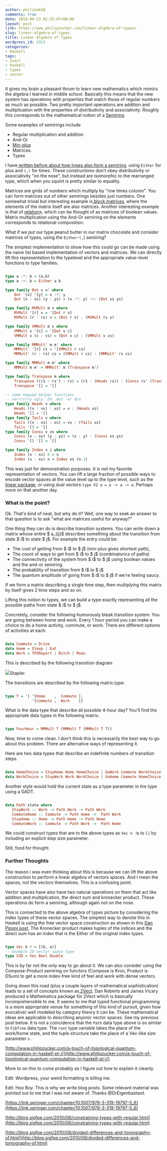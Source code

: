 ```yaml
---
author: philzook58
comments: true
date: 2019-09-23 02:35:07+00:00
layout: post
link: https://www.philipzucker.com/linear-algebra-of-types/
slug: linear-algebra-of-types
title: Linear Algebra of Types
wordpress_id: 2313
categories:
- Haskell
tags:
- 2vect
- haskell
- types
- vector
---
```





It gives my brain a pleasant thrum to learn new mathematics which mimics the algebra I learned in middle school. Basically this means that the new system has operations with properties that match those of regular numbers as much as possible. Two pretty important operations are addition and multiplication with the properties of distributivity and associativity. Roughly this corresponds to the mathematical notion of a [Semiring](https://en.wikipedia.org/wiki/Semiring).







Some examples of semirings include







  * Regular multiplication and addition
  * And-Or
  * [Min-plus](https://en.wikipedia.org/wiki/Tropical_semiring  )
  * Matrices. 
  * Types






I have[ written before about how types also form a semiring](http://www.philipzucker.com/lens-as-a-divisibility-relation-goofin-off-with-the-algebra-of-types/), using `Either` for plus and `(,)` for times. These constructions don't obey distributivity or associativity "on the nose", but instead are isomorphic to the rearranged type, which when you squint is pretty similar to equality. 







Matrices are grids of numbers which multiply by "row times column". You can form matrices out of other semirings besides just numbers. One somewhat trivial but interesting example is[ block matrices](https://en.wikipedia.org/wiki/Block_matrix), where the elements of the matrix itself are also matrices. Another interesting example is that of [relation](http://www.philipzucker.com/a-short-skinny-on-relations-towards-the-algebra-of-programming/)s, which can be thought of as matrices of boolean values. Matrix  multiplication using the And-Or semiring on the elements corresponds to relational composition.







What if we put our type peanut butter in our matrix chocolate and  consider matrices of types, using the `Either`-`(,`) semiring?







The simplest implementation to show how this could go can be made using the naive list based implementation of vectors and matrices. We can directly lift this representation to the typelevel and the appropriate value-level functions to type families.






    
    
```haskell

type a :*: b = (a,b)
type a :+: b = Either a b

type family Dot v v' where
    Dot '[x] '[y] = x :*: y 
    Dot (x : xs) (y : ys) = (x :*: y) :+: (Dot xs ys)

type family MVMult m v where
    MVMult '[r] v = '[Dot r v]
    MVMult (r : rs) v = (Dot r v) : (MVMult rs v)

type family VMMult m v where
    VMMult v '[c] = '[Dot v c]
    VMMult v (c : cs) = (Dot v c) : (VMMult v cs)

type family MMMult' m m' where
    MMMult' '[r] cs = '[VMMult r cs]
    MMMult' (r : rs) cs = (VMMult r cs) : (MMMult' rs cs)

type family MMMult m m' where
    MMMult m m' = MMMult' m (Transpose m')

type family Transpose m where
    Transpose ((r1 : rs') : rs) = (r1 : (Heads rs)) : (Conss rs' (Transpose (Tails rs)))
    Transpose '[] = '[]

-- some mapped helper functions
-- verrrrrry ugly. Eh. Get 'er dun
type family Heads v where
    Heads ((v : vs) : xs) = v : (Heads xs)
    Heads '[] = '[]
type family Tails v where
    Tails ((v : vs) : xs) = vs : (Tails xs)
    Tails '[] = '[]
type family Conss v vs where
    Conss (x : xs) (y : ys) = (x : y) : (Conss xs ys)
    Conss '[] '[] = '[]

type family Index v i where
    Index (x : xs) 0 = x
    Index (x : xs) n = Index xs (n-1)

```








This was just for demonstration purposes. It is not my favorite representation of vectors. You can lift a large fraction of possible ways to encode vector spaces at the value level up to the type level, such as the [linear package](http://hackage.haskell.org/package/linear), or using dual vectors `type V2 a = a -> a -> a`. Perhaps more on that another day.







### **What is the point**?







Ok. That's kind of neat, but why do it? Well, one way to seek an answer to that question is to ask "what are matrices useful for anyway?"







One thing they can do is describe transition systems. You can write down a matrix whose entire $ a_{ij}$ describes something about the transition from state $  i$ to state $ j$. For example the entry could be:







  * The cost of getting from $ i$ to $ j$ (min-plus gives shortest path),
  * The count of ways to get from $ i$ to $ j$ (combinatorics of paths)
  * The connectivity of the system from $ i$ to $ j$ using boolean values and the and-or semiring
  * The probability of transition from $ i$ to $ j$
  * The quantum amplitude of going from $ i$ to $ j$ if we're feeling saucy.






If we form a matrix describing a single time step, then multiplying this matrix by itself gives 2 time steps and so on.







Lifting this notion to types, we can build a type exactly representing all the possible paths from state $ i$ to $ j$.







Concretely, consider the following humorously bleak transition system: You are going between home and work. Every 1 hour period you can make a choice to do a home activity, commute, or work. There are different options of activities at each.  







    
    
```haskell

data Commute = Drive
data Home = Sleep | Eat
data Work = TPSReport | Bitch | Moan
```








  
This is described by the following transition diagram





![](/assets/My-Drawing-1-1024x674.png)Stapler.





The transitions are described by the following matrix.type:






    
    
```haskell

type T = '[ '[Home    ,  Commute ],  
            '[Commute ,  Work    ]]

```








What is the data type that describe all possible 4-hour day? You'll find the appropriate data types in the following matrix.






    
    
```haskell

type FourHour = MMMult T (MMMult T (MMMult T T))
```








Now, time to come clean. I don't think this is necessarily the best way to go about this problem. There are alternative ways of representing it.







Here are two data types that describe an indefinite numbers of transition steps.






    
    
```haskell

data HomeChoice = StayHome Home HomeChoice | GoWork Commute WorkChoice
data WorkChoice = StayWork Work WorkChoice | GoHome Commute HomeChoice
```








Another style would hold the current state as a type parameter in the type using a GADT.






    
    
```haskell

data Path state where   
   StayWork :: Work -> Path Work -> Path Work
   CommuteHome :: Commute -> Path Home ->  Path Work
   StayHome :: Home -> Path Home -> Path Home
   CommuteWork :: Commute -> Path Work ->  Path Home
```








We could construct types that are to the above types as `Vec n ` is to `[]` by including an explicit step size parameter.







Still, food for thought.







### Further Thoughts







The reason i was even thinking about this is because we can lift the above construction to perform a linear algebra of vectors spaces. And I mean the spaces, not the vectors themselves. This is a confusing point.







Vector spaces have also have two natural operations on them that act like addition and multiplication, the direct sum and kronecker product. These operations do form a semiring, although again not on the nose. 







This is connected to the above algebra of types picture by considering the index types of these vector spaces. The simplest way to denote this in Haskell is using the free vector space construction as shown in this [Dan Piponi post](http://blog.sigfpe.com/2007/03/monads-vector-spaces-and-quantum.html). The Kronecker product makes tuples of the indices and the direct sum has an index that is the Either of the original index types.






    
    
```haskell

type Vec b r = [(b, a)]
-- Example 2D vector space type
type V2D = Vec Bool Double
```








This is by far not the only way to go about it. We can also consider using the Compose-Product semiring on functors (Compose is Kron, Product is DSum) to get a more index-free kind of feel and work with dense vectors.







Going down this road (plus a couple layers of mathematical sophistication) leads to a set of concepts known as[ 2Vect](https://ncatlab.org/nlab/show/TwoVect). Dan Roberts and James Vicary produced a Mathematica package for 2Vect which is basically incomprehensible to me. It seems to me that typed functional programming is a more appropriate venue for something of this kind of pursuit, given how evocative/ well modeled by category theory it can be. These mathematical ideas are applicable to describing anyonic vector spaces. See my previous post below. It is not a coincidence that the `Path` data type above is so similar to `FibTree` data type. The `root` type variable takes the place of the work/home state, and the tuple structure take the place of a Vec-like size parameter `n` .








[http://www.philipzucker.com/a-touch-of-topological-quantum-computation-in-haskell-pt-i/](http://www.philipzucker.com/a-touch-of-topological-quantum-computation-in-haskell-pt-i/)








More to on this to come probably as I figure out how to explain it cleanly.







Edit: Wordpress, your weird formatting is _killing_ me.







Edit: Hoo Boy. This is why we write blog posts. Some relevant material was pointed out to me  that I was not aware of. Thanks @DrEigenbastard.







[https://link.springer.com/chapter/10.1007/978-3-319-19797-5_6](https://link.springer.com/chapter/10.1007/978-3-319-19797-5_6)







[http://blog.sigfpe.com/2010/08/constraining-types-with-regular.html](http://blog.sigfpe.com/2010/08/constraining-types-with-regular.html)







[http://blog.sigfpe.com/2010/08/divided-differences-and-tomography-of.html](http://blog.sigfpe.com/2010/08/divided-differences-and-tomography-of.html)



